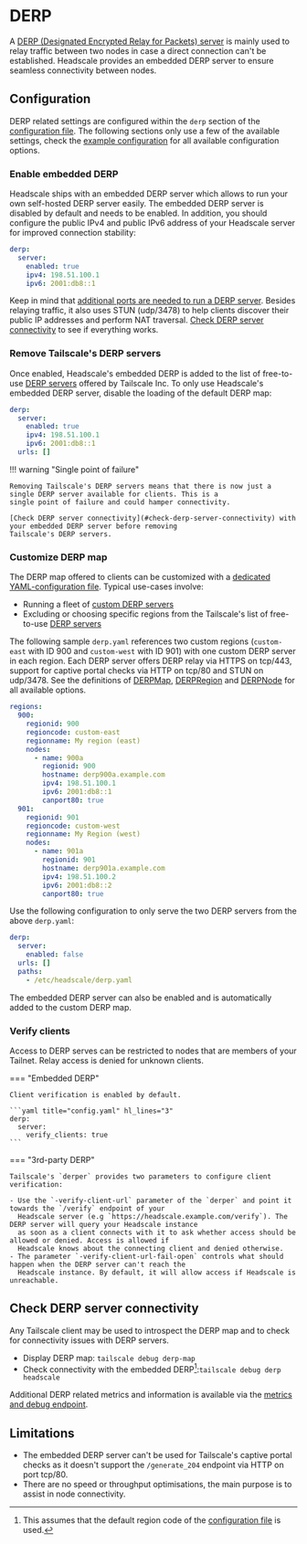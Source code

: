 # DERP

A [DERP (Designated Encrypted Relay for Packets) server](https://tailscale.com/kb/1232/derp-servers) is mainly used to
relay traffic between two nodes in case a direct connection can't be established. Headscale provides an embedded DERP
server to ensure seamless connectivity between nodes.

## Configuration

DERP related settings are configured within the `derp` section of the [configuration file](./configuration.md). The
following sections only use a few of the available settings, check the [example configuration](./configuration.md) for
all available configuration options.

### Enable embedded DERP

Headscale ships with an embedded DERP server which allows to run your own self-hosted DERP server easily. The embedded
DERP server is disabled by default and needs to be enabled. In addition, you should configure the public IPv4 and public
IPv6 address of your Headscale server for improved connection stability:

```yaml title="config.yaml" hl_lines="3-5"
derp:
  server:
    enabled: true
    ipv4: 198.51.100.1
    ipv6: 2001:db8::1
```

Keep in mind that [additional ports are needed to run a DERP server](../setup/requirements.md#ports-in-use). Besides
relaying traffic, it also uses STUN (udp/3478) to help clients discover their public IP addresses and perform NAT
traversal. [Check DERP server connectivity](#check-derp-server-connectivity) to see if everything works.

### Remove Tailscale's DERP servers

Once enabled, Headscale's embedded DERP is added to the list of free-to-use [DERP
servers](https://tailscale.com/kb/1232/derp-servers) offered by Tailscale Inc. To only use Headscale's embedded DERP
server, disable the loading of the default DERP map:

```yaml title="config.yaml" hl_lines="6"
derp:
  server:
    enabled: true
    ipv4: 198.51.100.1
    ipv6: 2001:db8::1
  urls: []
```

!!! warning "Single point of failure"

    Removing Tailscale's DERP servers means that there is now just a single DERP server available for clients. This is a
    single point of failure and could hamper connectivity.

    [Check DERP server connectivity](#check-derp-server-connectivity) with your embedded DERP server before removing
    Tailscale's DERP servers.

### Customize DERP map

The DERP map offered to clients can be customized with a [dedicated YAML-configuration
file](https://github.com/juanfont/headscale/blob/main/derp-example.yaml). Typical use-cases involve:

- Running a fleet of [custom DERP servers](https://tailscale.com/kb/1118/custom-derp-servers)
- Excluding or choosing specific regions from the Tailscale's list of free-to-use [DERP
  servers](https://tailscale.com/kb/1232/derp-servers)

The following sample `derp.yaml` references two custom regions (`custom-east` with ID 900 and `custom-west` with ID 901)
with one custom DERP server in each region. Each DERP server offers DERP relay via HTTPS on tcp/443, support for captive
portal checks via HTTP on tcp/80 and STUN on udp/3478. See the definitions of
[DERPMap](https://pkg.go.dev/tailscale.com/tailcfg#DERPMap),
[DERPRegion](https://pkg.go.dev/tailscale.com/tailcfg#DERPRegion) and
[DERPNode](https://pkg.go.dev/tailscale.com/tailcfg#DERPNode) for all available options.

```yaml title="derp.yaml"
regions:
  900:
    regionid: 900
    regioncode: custom-east
    regionname: My region (east)
    nodes:
      - name: 900a
        regionid: 900
        hostname: derp900a.example.com
        ipv4: 198.51.100.1
        ipv6: 2001:db8::1
        canport80: true
  901:
    regionid: 901
    regioncode: custom-west
    regionname: My Region (west)
    nodes:
      - name: 901a
        regionid: 901
        hostname: derp901a.example.com
        ipv4: 198.51.100.2
        ipv6: 2001:db8::2
        canport80: true
```

Use the following configuration to only serve the two DERP servers from the above `derp.yaml`:

```yaml title="config.yaml" hl_lines="5 6"
derp:
  server:
    enabled: false
  urls: []
  paths:
    - /etc/headscale/derp.yaml
```

The embedded DERP server can also be enabled and is automatically added to the custom DERP map.


### Verify clients

Access to DERP serves can be restricted to nodes that are members of your Tailnet. Relay access is denied for unknown
clients.

=== "Embedded DERP"

    Client verification is enabled by default.

    ```yaml title="config.yaml" hl_lines="3"
    derp:
      server:
        verify_clients: true
    ```

=== "3rd-party DERP"

    Tailscale's `derper` provides two parameters to configure client verification:

    - Use the `-verify-client-url` parameter of the `derper` and point it towards the `/verify` endpoint of your
      Headscale server (e.g `https://headscale.example.com/verify`). The DERP server will query your Headscale instance
      as soon as a client connects with it to ask whether access should be allowed or denied. Access is allowed if
      Headscale knows about the connecting client and denied otherwise.
    - The parameter `-verify-client-url-fail-open` controls what should happen when the DERP server can't reach the
      Headscale instance. By default, it will allow access if Headscale is unreachable.

## Check DERP server connectivity

Any Tailscale client may be used to introspect the DERP map and to check for connectivity issues with DERP servers.

- Display DERP map: `tailscale debug derp-map`
- Check connectivity with the embedded DERP[^1]:`tailscale debug derp headscale`

Additional DERP related metrics and information is available via the [metrics and debug
endpoint](./debug.md#metrics-and-debug-endpoint).

[^1]:
    This assumes that the default region code of the [configuration file](./configuration.md) is used.

## Limitations

- The embedded DERP server can't be used for Tailscale's captive portal checks as it doesn't support the `/generate_204`
  endpoint via HTTP on port tcp/80.
- There are no speed or throughput optimisations, the main purpose is to assist in node connectivity.
